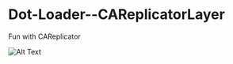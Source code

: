 # Dot-Loader--CAReplicatorLayer
Fun with CAReplicator


![Alt Text](http://www.sheawong.com/wp-content/uploads/2013/08/keephatin.gif)
